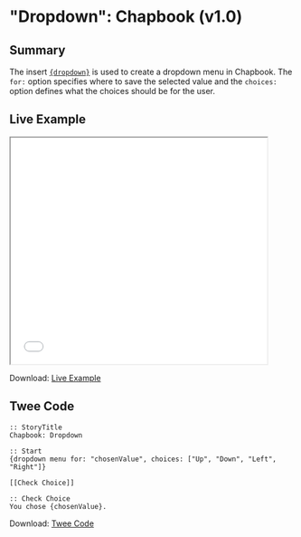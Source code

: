 # "Dropdown": Chapbook (v1.0)

## Summary

The insert [`{dropdown}`](https://klembot.github.io/chapbook/guide/player-input/dropdown-menus-cycling-links.html) is used to create a dropdown menu in Chapbook. The `for:` option specifies where to save the selected value and the `choices:` option defines what the choices should be for the user.

## Live Example

<section>
<iframe src="chapbook_dropdown_example.html" height=400 width=90%></iframe>

Download: <a href="chapbook_dropdown_example.html" target="_blank">Live Example</a>
</section>

## Twee Code

```twee
:: StoryTitle
Chapbook: Dropdown

:: Start
{dropdown menu for: "chosenValue", choices: ["Up", "Down", "Left", "Right"]}

[[Check Choice]]

:: Check Choice
You chose {chosenValue}.

```

Download: <a href="chapbook_dropdown_twee.txt" target="_blank">Twee Code</a>
